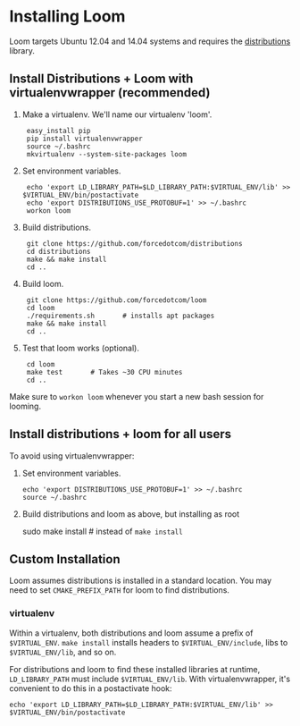 # Installing Loom

Loom targets Ubuntu 12.04 and 14.04 systems and requires the
[distributions](https://github.com/forcedotcom/distributions) library.

## Install Distributions + Loom with virtualenvwrapper (recommended)

1. Make a virtualenv. We'll name our virtualenv 'loom'.

        easy_install pip
        pip install virtualenvwrapper
        source ~/.bashrc
        mkvirtualenv --system-site-packages loom

2. Set environment variables.

        echo 'export LD_LIBRARY_PATH=$LD_LIBRARY_PATH:$VIRTUAL_ENV/lib' >> $VIRTUAL_ENV/bin/postactivate
        echo 'export DISTRIBUTIONS_USE_PROTOBUF=1' >> ~/.bashrc
        workon loom

3. Build distributions.

        git clone https://github.com/forcedotcom/distributions
        cd distributions
        make && make install
        cd ..

4. Build loom.

        git clone https://github.com/forcedotcom/loom
        cd loom
        ./requirements.sh       # installs apt packages
        make && make install
        cd ..

5. Test that loom works (optional).

        cd loom
        make test       # Takes ~30 CPU minutes
        cd ..

Make sure to `workon loom` whenever you start a new bash session for looming.

## Install distributions + loom for all users

To avoid using virtualenvwrapper:

1.  Set environment variables.

        echo 'export DISTRIBUTIONS_USE_PROTOBUF=1' >> ~/.bashrc
        source ~/.bashrc

3. Build distributions and loom as above, but installing as root

    sudo make install       # instead of `make install`

## Custom Installation

Loom assumes distributions is installed in a standard location.
You may need to set `CMAKE_PREFIX_PATH` for loom to find distributions.

### virtualenv

Within a virtualenv, both distributions and loom assume a prefix of
`$VIRTUAL_ENV`. `make install` installs headers to
`$VIRTUAL_ENV/include`, libs to `$VIRTUAL_ENV/lib`, and so on.

For distributions and loom to find these installed libraries at
runtime, `LD_LIBRARY_PATH` must include `$VIRTUAL_ENV/lib`. With
virtualenvwrapper, it's convenient to do this in a postactivate hook:

    echo 'export LD_LIBRARY_PATH=$LD_LIBRARY_PATH:$VIRTUAL_ENV/lib' >> $VIRTUAL_ENV/bin/postactivate
